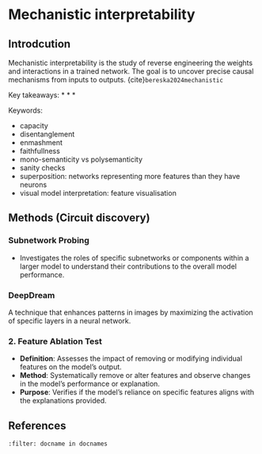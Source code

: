 # Mechanistic interpretability

## Introdcution

Mechanistic interpretability is the study of reverse engineering the weights and interactions in a trained network. The goal is to uncover precise causal mechanisms
from inputs to outputs. {cite}`bereska2024mechanistic`

Key takeaways:
*
*
*

Keywords:
* capacity
* disentanglement
* enmashment
* faithfullness
* mono-semanticity vs polysemanticity
* sanity checks
* superposition: networks representing more features than they have neurons
* visual model interpretation: feature visualisation

## Methods (Circuit discovery)

### Subnetwork Probing
- Investigates the roles of specific subnetworks or components within a larger model to understand their contributions to the overall model performance.


### DeepDream
A technique that enhances patterns in images by maximizing the activation of specific layers in a neural network.

### 2. **Feature Ablation Test**
- **Definition**: Assesses the impact of removing or modifying individual features on the model’s output.
- **Method**: Systematically remove or alter features and observe changes in the model’s performance or explanation.
- **Purpose**: Verifies if the model’s reliance on specific features aligns with the explanations provided.






## References
```{bibliography}
:filter: docname in docnames
```